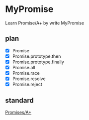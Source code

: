 # MyPromise

Learn Promise/A+ by write MyPromise

## plan

- [x] Promise
- [x] Promise.prototype.then
- [x] Promise.prototype.finally
- [x] Promise.all
- [x] Promise.race
- [x] Promise.resolve
- [x] Promise.reject

## standard

[Promises/A+](https://promisesaplus.com/)
